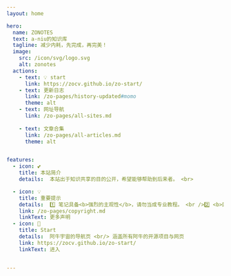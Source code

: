 ```yaml
---
layout: home

hero:
  name: ZONOTES
  text: a-niu的知识库
  tagline: 减少内耗，先完成，再完美！
  image:
    src: /icon/svg/logo.svg
    alt: zonotes
  actions:
    - text: 💡 start
      link: https://zocv.github.io/zo-start/
    - text: 更新日志
      link: /zo-pages/history-updated#momo
      theme: alt
    - text: 网址导航
      link: /zo-pages/all-sites.md
      
    - text: 文章合集
      link: /zo-pages/all-articles.md
      theme: alt


features:
  - icon: 💕
    title: 本站简介
    details:  本站出于知识共享的目的公开，希望能够帮助到后来者。 <br> 

  - icon: 💡
    title: 重要提示
    details:  1️⃣ 笔记具备<b>强烈的主观性</b>，请勿当成专业教程。 <br />2️⃣ <b>网络知识具有时效性，这一点无法避免。</b> <br />  3️⃣ 若存在版权争议，请联系站长，会尽快处理。
    link: /zo-pages/copyright.md
    linkText: 更多声明
  - icon: 🛫
    title: Start
    details:  阿牛宇宙的导航页 <br/> 涵盖所有阿牛的开源项目与网页
    link: https://zocv.github.io/zo-start/
    linkText: 进入


---
```




<!-- ![](/gallery/24082801.png) -->


